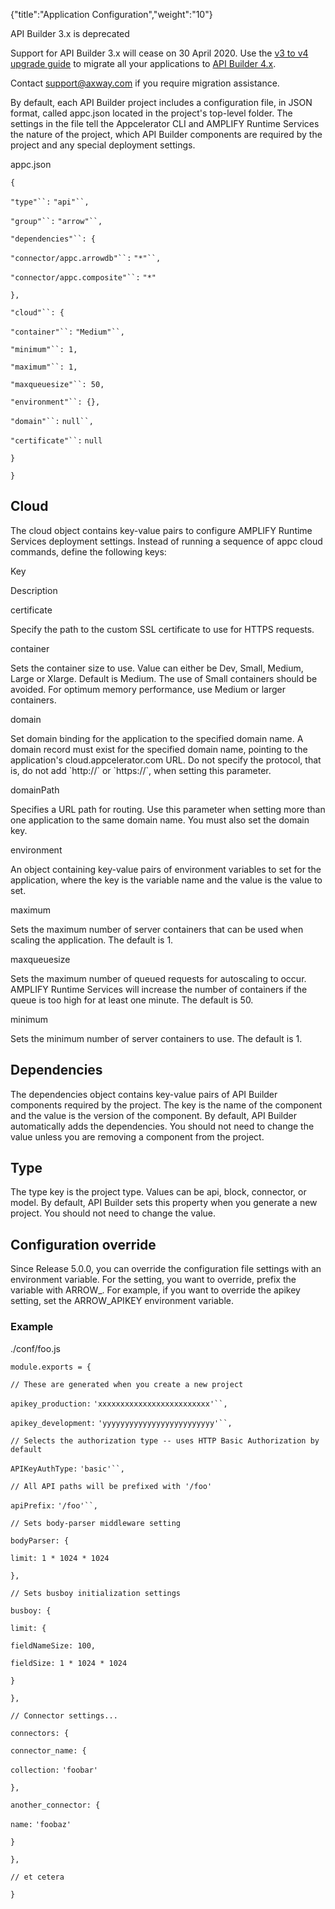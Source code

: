 {"title":"Application Configuration","weight":"10"}

API Builder 3.x is deprecated

Support for API Builder 3.x will cease on 30 April 2020. Use the [v3 to v4 upgrade guide](https://docs.axway.com/bundle/API_Builder_4x_allOS_en/page/api_builder_v3_to_v4_upgrade_guide.html) to migrate all your applications to [API Builder 4.x](https://docs.axway.com/bundle/API_Builder_4x_allOS_en/page/api_builder_getting_started_guide.html).

Contact [support@axway.com](mailto:support@axway.com) if you require migration assistance.

By default, each API Builder project includes a configuration file, in JSON format, called appc.json located in the project's top-level folder. The settings in the file tell the Appcelerator CLI and AMPLIFY Runtime Services the nature of the project, which API Builder components are required by the project and any special deployment settings.

appc.json

`{`

`"type"``:` `"api"``,`

`"group"``:` `"arrow"``,`

`"dependencies"``: {`

`"connector/appc.arrowdb"``:` `"*"``,`

`"connector/appc.composite"``:` `"*"`

`},`

`"cloud"``: {`

`"container"``:` `"Medium"``,`

`"minimum"``: 1,`

`"maximum"``: 1,`

`"maxqueuesize"``: 50,`

`"environment"``: {},`

`"domain"``:` `null``,`

`"certificate"``:` `null`

`}`

`}`

## Cloud

The cloud object contains key-value pairs to configure AMPLIFY Runtime Services deployment settings. Instead of running a sequence of appc cloud commands, define the following keys:

Key

Description

certificate

Specify the path to the custom SSL certificate to use for HTTPS requests.

container

Sets the container size to use. Value can either be Dev, Small, Medium, Large or Xlarge. Default is Medium. The use of Small containers should be avoided. For optimum memory performance, use Medium or larger containers.

domain

Set domain binding for the application to the specified domain name. A domain record must exist for the specified domain name, pointing to the application's cloud.appcelerator.com URL. Do not specify the protocol, that is, do not add \`http://\` or \`https://\`, when setting this parameter.

domainPath

Specifies a URL path for routing. Use this parameter when setting more than one application to the same domain name. You must also set the domain key.

environment

An object containing key-value pairs of environment variables to set for the application, where the key is the variable name and the value is the value to set.

maximum

Sets the maximum number of server containers that can be used when scaling the application. The default is 1.

maxqueuesize

Sets the maximum number of queued requests for autoscaling to occur. AMPLIFY Runtime Services will increase the number of containers if the queue is too high for at least one minute. The default is 50.

minimum

Sets the minimum number of server containers to use. The default is 1.

## Dependencies

The dependencies object contains key-value pairs of API Builder components required by the project. The key is the name of the component and the value is the version of the component. By default, API Builder automatically adds the dependencies. You should not need to change the value unless you are removing a component from the project.

## Type

The type key is the project type. Values can be api, block, connector, or model. By default, API Builder sets this property when you generate a new project. You should not need to change the value.

## Configuration override

Since Release 5.0.0, you can override the configuration file settings with an environment variable. For the setting, you want to override, prefix the variable with ARROW\_. For example, if you want to override the apikey setting, set the ARROW\_APIKEY environment variable.

### Example

./conf/foo.js

`module.exports = {`

`// These are generated when you create a new project`

`apikey_production:` `'xxxxxxxxxxxxxxxxxxxxxxxxx'``,`

`apikey_development:` `'yyyyyyyyyyyyyyyyyyyyyyyyy'``,`

`// Selects the authorization type -- uses HTTP Basic Authorization by default`

`APIKeyAuthType:` `'basic'``,`

`// All API paths will be prefixed with '/foo'`

`apiPrefix:` `'/foo'``,`

`// Sets body-parser middleware setting`

`bodyParser: {`

`limit: 1 * 1024 * 1024`

`},`

`// Sets busboy initialization settings`

`busboy: {`

`limit: {`

`fieldNameSize: 100,`

`fieldSize: 1 * 1024 * 1024`

`}`

`},`

`// Connector settings...`

`connectors: {`

`connector_name: {`

`collection:` `'foobar'`

`},`

`another_connector: {`

`name:` `'foobaz'`

`}`

`},`

`// et cetera`

`}`
